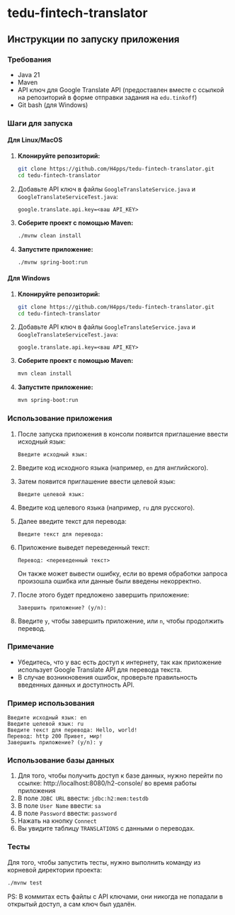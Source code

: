 # tedu-fintech-translator

## Инструкции по запуску приложения

### Требования
- Java 21
- Maven
- API ключ для Google Translate API (предоставлен вместе с ссылкой на репозиторий в форме отправки задания на `edu.tinkoff`)
- Git bash (для Windows)

### Шаги для запуска

#### Для Linux/MacOS
1. **Клонируйте репозиторий:**
    ```sh
    git clone https://github.com/H4pps/tedu-fintech-translator.git 
    cd tedu-fintech-translator
    ```

2. Добавьте API ключ в файлы `GoogleTranslateService.java` и `GoogleTranslateServiceTest.java`:
    ```
    google.translate.api.key=<ваш API_KEY>
    ```

3. **Соберите проект с помощью Maven:**
    ```sh
    ./mvnw clean install
    ```

4. **Запустите приложение:**
    ```sh
    ./mvnw spring-boot:run
    ```

#### Для Windows
1. **Клонируйте репозиторий:**
    ```sh
    git clone https://github.com/H4pps/tedu-fintech-translator.git 
    cd tedu-fintech-translator
    ``` 
2. Добавьте API ключ в файлы `GoogleTranslateService.java` и `GoogleTranslateServiceTest.java`:
    ```
    google.translate.api.key=<ваш API_KEY>
    ```

3. **Соберите проект с помощью Maven:**
    ```sh
    mvn clean install
    ```

4. **Запустите приложение:**
    ```sh
    mvn spring-boot:run
    ```


### Использование приложения

1. После запуска приложения в консоли появится приглашение ввести исходный язык:
    ```
    Введите исходный язык:
    ```

2. Введите код исходного языка (например, `en` для английского).

3. Затем появится приглашение ввести целевой язык:
    ```
    Введите целевой язык:
    ```

4. Введите код целевого языка (например, `ru` для русского).

5. Далее введите текст для перевода:
    ```
    Введите текст для перевода:
    ```

6. Приложение выведет переведенный текст:
    ```
    Перевод: <переведенный текст>
    ```
    Он также может вывести ошибку, если во время обработки запроса произошла ошибка или данные были введены некорректно.

7. После этого будет предложено завершить приложение:
    ```
    Завершить приложение? (y/n):
    ```

8. Введите `y`, чтобы завершить приложение, или `n`, чтобы продолжить перевод.

### Примечание
- Убедитесь, что у вас есть доступ к интернету, так как приложение использует Google Translate API для перевода текста.
- В случае возникновения ошибок, проверьте правильность введенных данных и доступность API.

### Пример использования

```
Введите исходный язык: en
Введите целевой язык: ru
Введите текст для перевода: Hello, world!
Перевод: http 200 Привет, мир!
Завершить приложение? (y/n): y
```

### Использование базы данных
1. Для того, чтобы получить доступ к базе данных, нужно перейти по ссылке: http://localhost:8080/h2-console/ во время работы приложения
2. В поле `JDBC URL` ввести: `jdbc:h2:mem:testdb`
3. В поле `User Name` ввести: `sa`
4. В поле `Password` ввести: `password`
5. Нажать на кнопку `Connect`
6. Вы увидите таблицу `TRANSLATIONS` с данными о переводах. 

### Тесты
Для того, чтобы запустить тесты, нужно выполнить команду из корневой директории проекта:
```sh
./mvnw test
```

PS: В коммитах есть файлы с API ключами, они никогда не попадали в открытый доступ, а сам ключ был удалён.